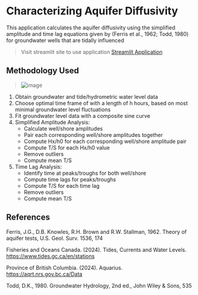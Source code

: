 # Characterizing Aquifer Diffusivity
This application calculates the aquifer diffusivity using the simplified amplitude and time lag equations given by (Ferris et al., 1962; Todd, 1980) for groundwater wells that are tidally influenced
> Visit streamlit site to use application [Streamlit Application](https://aquifer-diffusivity-calculator.streamlit.app/)

## Methodology Used
> ![image](https://github.com/user-attachments/assets/9d361204-7779-45e7-9a83-234390fa37ae)
1.	Obtain groundwater and tide/hydrometric water level data 
2.	Choose optimal time frame of with a length of h hours, based on most minimal groundwater level fluctuations
3.	Fit groundwater level data with a composite sine curve 
4.	Simplified Amplitude Analysis:
     * Calculate well/shore amplitudes
     * Pair each corresponding well/shore amplitudes together
     * Compute Hx/h0 for each corresponding well/shore amplitude pair
     * Compute T/S for each Hx/h0 value
     * Remove outliers
     * Compute mean T/S 
5.	Time Lag Analysis:
     * Identify time at peaks/troughs for both well/shore 
     * Compute time lags for peaks/troughs 
     * Compute T/S for each time lag 
     * Remove outliers
     * Compute mean T/S



## References
Ferris, J.G., D.B. Knowles, R.H. Brown and R.W. Stallman, 1962. Theory of aquifer tests, U.S. Geol. Surv. 1536, 174

Fisheries and Oceans Canada. (2024). Tides, Currents and Water Levels. https://www.tides.gc.ca/en/stations

Province of British Columbia. (2024). Aquarius. https://aqrt.nrs.gov.bc.ca/Data 

Todd, D.K., 1980. Groundwater Hydrology, 2nd ed., John Wiley & Sons, 535
